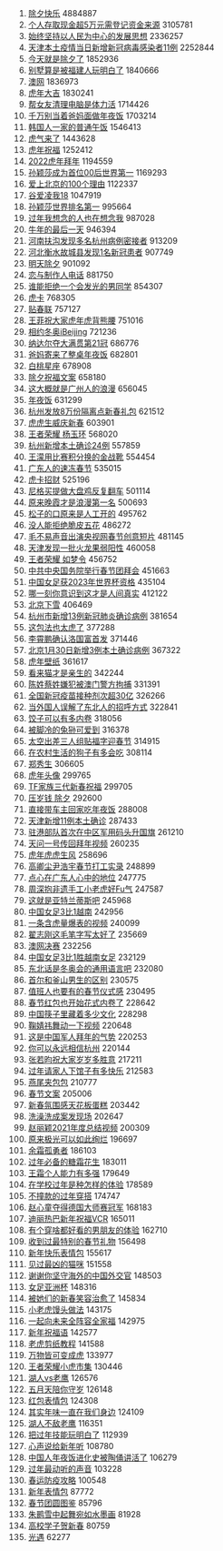 1. [除夕快乐](https://s.weibo.com//weibo?q=%23%E9%99%A4%E5%A4%95%E5%BF%AB%E4%B9%90%23&Refer=top) 4884887
2. [个人存取现金超5万元需登记资金来源](https://s.weibo.com//weibo?q=%23%E4%B8%AA%E4%BA%BA%E5%AD%98%E5%8F%96%E7%8E%B0%E9%87%91%E8%B6%855%E4%B8%87%E5%85%83%E9%9C%80%E7%99%BB%E8%AE%B0%E8%B5%84%E9%87%91%E6%9D%A5%E6%BA%90%23&Refer=top) 3105781
3. [始终坚持以人民为中心的发展思想](https://s.weibo.com//weibo?q=%23%E5%A7%8B%E7%BB%88%E5%9D%9A%E6%8C%81%E4%BB%A5%E4%BA%BA%E6%B0%91%E4%B8%BA%E4%B8%AD%E5%BF%83%E7%9A%84%E5%8F%91%E5%B1%95%E6%80%9D%E6%83%B3%23&Refer=top) 2336257
4. [天津本土疫情当日新增新冠病毒感染者11例](https://s.weibo.com//weibo?q=%23%E5%A4%A9%E6%B4%A5%E6%9C%AC%E5%9C%9F%E7%96%AB%E6%83%85%E5%BD%93%E6%97%A5%E6%96%B0%E5%A2%9E%E6%96%B0%E5%86%A0%E7%97%85%E6%AF%92%E6%84%9F%E6%9F%93%E8%80%8511%E4%BE%8B%23&Refer=top) 2252844
5. [今天就是除夕了](https://s.weibo.com//weibo?q=%23%E4%BB%8A%E5%A4%A9%E5%B0%B1%E6%98%AF%E9%99%A4%E5%A4%95%E4%BA%86%23&Refer=top) 1852936
6. [别墅算是被福建人玩明白了](https://s.weibo.com//weibo?q=%23%E5%88%AB%E5%A2%85%E7%AE%97%E6%98%AF%E8%A2%AB%E7%A6%8F%E5%BB%BA%E4%BA%BA%E7%8E%A9%E6%98%8E%E7%99%BD%E4%BA%86%23&Refer=top) 1840666
7. [澳网](https://s.weibo.com//weibo?q=%E6%BE%B3%E7%BD%91&Refer=top) 1836973
8. [虎年大吉](https://s.weibo.com//weibo?q=%23%E8%99%8E%E5%B9%B4%E5%A4%A7%E5%90%89%23&Refer=top) 1830241
9. [帮女友清理电脑是体力活](https://s.weibo.com//weibo?q=%23%E5%B8%AE%E5%A5%B3%E5%8F%8B%E6%B8%85%E7%90%86%E7%94%B5%E8%84%91%E6%98%AF%E4%BD%93%E5%8A%9B%E6%B4%BB%23&Refer=top) 1714426
10. [千万别当着爸妈面做年夜饭](https://s.weibo.com//weibo?q=%23%E5%8D%83%E4%B8%87%E5%88%AB%E5%BD%93%E7%9D%80%E7%88%B8%E5%A6%88%E9%9D%A2%E5%81%9A%E5%B9%B4%E5%A4%9C%E9%A5%AD%23&Refer=top) 1703214
11. [韩国人一家的普通午饭](https://s.weibo.com//weibo?q=%23%E9%9F%A9%E5%9B%BD%E4%BA%BA%E4%B8%80%E5%AE%B6%E7%9A%84%E6%99%AE%E9%80%9A%E5%8D%88%E9%A5%AD%23&Refer=top) 1546413
12. [虎气来了](https://s.weibo.com//weibo?q=%E8%99%8E%E6%B0%94%E6%9D%A5%E4%BA%86&Refer=top) 1443628
13. [虎年祝福](https://s.weibo.com//weibo?q=%E8%99%8E%E5%B9%B4%E7%A5%9D%E7%A6%8F&Refer=top) 1252412
14. [2022虎年拜年](https://s.weibo.com//weibo?q=2022%E8%99%8E%E5%B9%B4%E6%8B%9C%E5%B9%B4&Refer=top) 1194559
15. [孙颖莎成为首位00后世界第一](https://s.weibo.com//weibo?q=%23%E5%AD%99%E9%A2%96%E8%8E%8E%E6%88%90%E4%B8%BA%E9%A6%96%E4%BD%8D00%E5%90%8E%E4%B8%96%E7%95%8C%E7%AC%AC%E4%B8%80%23&Refer=top) 1169293
16. [爱上北京的100个理由](https://s.weibo.com//weibo?q=%23%E7%88%B1%E4%B8%8A%E5%8C%97%E4%BA%AC%E7%9A%84100%E4%B8%AA%E7%90%86%E7%94%B1%23&Refer=top) 1122337
17. [谷爱凌我18](https://s.weibo.com//weibo?q=%E8%B0%B7%E7%88%B1%E5%87%8C%E6%88%9118&Refer=top) 1047919
18. [孙颖莎世界排名第一](https://s.weibo.com//weibo?q=%23%E5%AD%99%E9%A2%96%E8%8E%8E%E4%B8%96%E7%95%8C%E6%8E%92%E5%90%8D%E7%AC%AC%E4%B8%80%23&Refer=top) 995664
19. [过年我想念的人也在想念我](https://s.weibo.com//weibo?q=%23%E8%BF%87%E5%B9%B4%E6%88%91%E6%83%B3%E5%BF%B5%E7%9A%84%E4%BA%BA%E4%B9%9F%E5%9C%A8%E6%83%B3%E5%BF%B5%E6%88%91%23&Refer=top) 987028
20. [牛年的最后一天](https://s.weibo.com//weibo?q=%23%E7%89%9B%E5%B9%B4%E7%9A%84%E6%9C%80%E5%90%8E%E4%B8%80%E5%A4%A9%23&Refer=top) 946394
21. [河南扶沟发现多名杭州病例密接者](https://s.weibo.com//weibo?q=%23%E6%B2%B3%E5%8D%97%E6%89%B6%E6%B2%9F%E5%8F%91%E7%8E%B0%E5%A4%9A%E5%90%8D%E6%9D%AD%E5%B7%9E%E7%97%85%E4%BE%8B%E5%AF%86%E6%8E%A5%E8%80%85%23&Refer=top) 913209
22. [河北衡水故城县发现1名新冠患者](https://s.weibo.com//weibo?q=%23%E6%B2%B3%E5%8C%97%E8%A1%A1%E6%B0%B4%E6%95%85%E5%9F%8E%E5%8E%BF%E5%8F%91%E7%8E%B01%E5%90%8D%E6%96%B0%E5%86%A0%E6%82%A3%E8%80%85%23&Refer=top) 907749
23. [明天除夕](https://s.weibo.com//weibo?q=%23%E6%98%8E%E5%A4%A9%E9%99%A4%E5%A4%95%23&Refer=top) 901092
24. [恋与制作人电话](https://s.weibo.com//weibo?q=%23%E6%81%8B%E4%B8%8E%E5%88%B6%E4%BD%9C%E4%BA%BA%E7%94%B5%E8%AF%9D%23&Refer=top) 881750
25. [谁能拒绝一个会发光的男同学](https://s.weibo.com//weibo?q=%23%E8%B0%81%E8%83%BD%E6%8B%92%E7%BB%9D%E4%B8%80%E4%B8%AA%E4%BC%9A%E5%8F%91%E5%85%89%E7%9A%84%E7%94%B7%E5%90%8C%E5%AD%A6%23&Refer=top) 854307
26. [虎卡](https://s.weibo.com//weibo?q=%23%E8%99%8E%E5%8D%A1%23&Refer=top) 768305
27. [贴春联](https://s.weibo.com//weibo?q=%E8%B4%B4%E6%98%A5%E8%81%94&Refer=top) 757127
28. [王菲祝大家虎年虎背熊腰](https://s.weibo.com//weibo?q=%23%E7%8E%8B%E8%8F%B2%E7%A5%9D%E5%A4%A7%E5%AE%B6%E8%99%8E%E5%B9%B4%E8%99%8E%E8%83%8C%E7%86%8A%E8%85%B0%23&Refer=top) 751016
29. [相约冬奥iBeijing](https://s.weibo.com//weibo?q=%23%E7%9B%B8%E7%BA%A6%E5%86%AC%E5%A5%A5iBeijing%23&Refer=top) 721236
30. [纳达尔夺大满贯第21冠](https://s.weibo.com//weibo?q=%23%E7%BA%B3%E8%BE%BE%E5%B0%94%E5%A4%BA%E5%A4%A7%E6%BB%A1%E8%B4%AF%E7%AC%AC21%E5%86%A0%23&Refer=top) 686776
31. [爸妈寄来了整桌年夜饭](https://s.weibo.com//weibo?q=%23%E7%88%B8%E5%A6%88%E5%AF%84%E6%9D%A5%E4%BA%86%E6%95%B4%E6%A1%8C%E5%B9%B4%E5%A4%9C%E9%A5%AD%23&Refer=top) 682801
32. [白桃星座](https://s.weibo.com//weibo?q=%23%E7%99%BD%E6%A1%83%E6%98%9F%E5%BA%A7%23&Refer=top) 678908
33. [除夕祝福文案](https://s.weibo.com//weibo?q=%23%E9%99%A4%E5%A4%95%E7%A5%9D%E7%A6%8F%E6%96%87%E6%A1%88%23&Refer=top) 658180
34. [这大概就是广州人的浪漫](https://s.weibo.com//weibo?q=%23%E8%BF%99%E5%A4%A7%E6%A6%82%E5%B0%B1%E6%98%AF%E5%B9%BF%E5%B7%9E%E4%BA%BA%E7%9A%84%E6%B5%AA%E6%BC%AB%23&Refer=top) 656045
35. [年夜饭](https://s.weibo.com//weibo?q=%E5%B9%B4%E5%A4%9C%E9%A5%AD&Refer=top) 631299
36. [杭州发放8万份隔离点新春礼包](https://s.weibo.com//weibo?q=%23%E6%9D%AD%E5%B7%9E%E5%8F%91%E6%94%BE8%E4%B8%87%E4%BB%BD%E9%9A%94%E7%A6%BB%E7%82%B9%E6%96%B0%E6%98%A5%E7%A4%BC%E5%8C%85%23&Refer=top) 621512
37. [虎虎生威庆新春](https://s.weibo.com//weibo?q=%E8%99%8E%E8%99%8E%E7%94%9F%E5%A8%81%E5%BA%86%E6%96%B0%E6%98%A5&Refer=top) 603901
38. [王者荣耀 杨玉环](https://s.weibo.com//weibo?q=%E7%8E%8B%E8%80%85%E8%8D%A3%E8%80%80%20%E6%9D%A8%E7%8E%89%E7%8E%AF&Refer=top) 568020
39. [杭州新增本土确诊24例](https://s.weibo.com//weibo?q=%23%E6%9D%AD%E5%B7%9E%E6%96%B0%E5%A2%9E%E6%9C%AC%E5%9C%9F%E7%A1%AE%E8%AF%8A24%E4%BE%8B%23&Refer=top) 557859
40. [王濛用比赛积分换的金战靴](https://s.weibo.com//weibo?q=%23%E7%8E%8B%E6%BF%9B%E7%94%A8%E6%AF%94%E8%B5%9B%E7%A7%AF%E5%88%86%E6%8D%A2%E7%9A%84%E9%87%91%E6%88%98%E9%9D%B4%23&Refer=top) 554454
41. [广东人的速冻春节](https://s.weibo.com//weibo?q=%E5%B9%BF%E4%B8%9C%E4%BA%BA%E7%9A%84%E9%80%9F%E5%86%BB%E6%98%A5%E8%8A%82&Refer=top) 535015
42. [虎卡招财](https://s.weibo.com//weibo?q=%E8%99%8E%E5%8D%A1%E6%8B%9B%E8%B4%A2&Refer=top) 525196
43. [尼格买提做大盘鸡反复翻车](https://s.weibo.com//weibo?q=%23%E5%B0%BC%E6%A0%BC%E4%B9%B0%E6%8F%90%E5%81%9A%E5%A4%A7%E7%9B%98%E9%B8%A1%E5%8F%8D%E5%A4%8D%E7%BF%BB%E8%BD%A6%23&Refer=top) 501114
44. [原来晚霞才是浪漫第一名](https://s.weibo.com//weibo?q=%23%E5%8E%9F%E6%9D%A5%E6%99%9A%E9%9C%9E%E6%89%8D%E6%98%AF%E6%B5%AA%E6%BC%AB%E7%AC%AC%E4%B8%80%E5%90%8D%23&Refer=top) 500693
45. [松子的口原来是人工开的](https://s.weibo.com//weibo?q=%23%E6%9D%BE%E5%AD%90%E7%9A%84%E5%8F%A3%E5%8E%9F%E6%9D%A5%E6%98%AF%E4%BA%BA%E5%B7%A5%E5%BC%80%E7%9A%84%23&Refer=top) 495762
46. [没人能拒绝脆皮五花](https://s.weibo.com//weibo?q=%23%E6%B2%A1%E4%BA%BA%E8%83%BD%E6%8B%92%E7%BB%9D%E8%84%86%E7%9A%AE%E4%BA%94%E8%8A%B1%23&Refer=top) 486272
47. [毛不易声音出演央视网春节创意短片](https://s.weibo.com//weibo?q=%23%E6%AF%9B%E4%B8%8D%E6%98%93%E5%A3%B0%E9%9F%B3%E5%87%BA%E6%BC%94%E5%A4%AE%E8%A7%86%E7%BD%91%E6%98%A5%E8%8A%82%E5%88%9B%E6%84%8F%E7%9F%AD%E7%89%87%23&Refer=top) 481145
48. [天津发现一批火龙果弱阳性](https://s.weibo.com//weibo?q=%23%E5%A4%A9%E6%B4%A5%E5%8F%91%E7%8E%B0%E4%B8%80%E6%89%B9%E7%81%AB%E9%BE%99%E6%9E%9C%E5%BC%B1%E9%98%B3%E6%80%A7%23&Refer=top) 460058
49. [王者荣耀 如梦令](https://s.weibo.com//weibo?q=%E7%8E%8B%E8%80%85%E8%8D%A3%E8%80%80%20%E5%A6%82%E6%A2%A6%E4%BB%A4&Refer=top) 456752
50. [中共中央国务院举行春节团拜会](https://s.weibo.com//weibo?q=%23%E4%B8%AD%E5%85%B1%E4%B8%AD%E5%A4%AE%E5%9B%BD%E5%8A%A1%E9%99%A2%E4%B8%BE%E8%A1%8C%E6%98%A5%E8%8A%82%E5%9B%A2%E6%8B%9C%E4%BC%9A%23&Refer=top) 451663
51. [中国女足获2023年世界杯资格](https://s.weibo.com//weibo?q=%23%E4%B8%AD%E5%9B%BD%E5%A5%B3%E8%B6%B3%E8%8E%B72023%E5%B9%B4%E4%B8%96%E7%95%8C%E6%9D%AF%E8%B5%84%E6%A0%BC%23&Refer=top) 435104
52. [哪一刻你意识到这才是人间真实](https://s.weibo.com//weibo?q=%23%E5%93%AA%E4%B8%80%E5%88%BB%E4%BD%A0%E6%84%8F%E8%AF%86%E5%88%B0%E8%BF%99%E6%89%8D%E6%98%AF%E4%BA%BA%E9%97%B4%E7%9C%9F%E5%AE%9E%23&Refer=top) 412122
53. [北京下雪](https://s.weibo.com//weibo?q=%E5%8C%97%E4%BA%AC%E4%B8%8B%E9%9B%AA&Refer=top) 406469
54. [杭州市新增13例新冠肺炎确诊病例](https://s.weibo.com//weibo?q=%E6%9D%AD%E5%B7%9E%E5%B8%82%E6%96%B0%E5%A2%9E13%E4%BE%8B%E6%96%B0%E5%86%A0%E8%82%BA%E7%82%8E%E7%A1%AE%E8%AF%8A%E7%97%85%E4%BE%8B&Refer=top) 381654
55. [这包法也太虎了](https://s.weibo.com//weibo?q=%23%E8%BF%99%E5%8C%85%E6%B3%95%E4%B9%9F%E5%A4%AA%E8%99%8E%E4%BA%86%23&Refer=top) 377288
56. [李霄鹏确认洛国富首发](https://s.weibo.com//weibo?q=%23%E6%9D%8E%E9%9C%84%E9%B9%8F%E7%A1%AE%E8%AE%A4%E6%B4%9B%E5%9B%BD%E5%AF%8C%E9%A6%96%E5%8F%91%23&Refer=top) 371446
57. [北京1月30日新增3例本土确诊病例](https://s.weibo.com//weibo?q=%23%E5%8C%97%E4%BA%AC1%E6%9C%8830%E6%97%A5%E6%96%B0%E5%A2%9E3%E4%BE%8B%E6%9C%AC%E5%9C%9F%E7%A1%AE%E8%AF%8A%E7%97%85%E4%BE%8B%23&Refer=top) 367322
58. [虎年壁纸](https://s.weibo.com//weibo?q=%23%E8%99%8E%E5%B9%B4%E5%A3%81%E7%BA%B8%23&Refer=top) 361617
59. [看来猫才是亲生的](https://s.weibo.com//weibo?q=%23%E7%9C%8B%E6%9D%A5%E7%8C%AB%E6%89%8D%E6%98%AF%E4%BA%B2%E7%94%9F%E7%9A%84%23&Refer=top) 342244
60. [陈姓蔡姓嫌犯被澳门警方拘捕](https://s.weibo.com//weibo?q=%23%E9%99%88%E5%A7%93%E8%94%A1%E5%A7%93%E5%AB%8C%E7%8A%AF%E8%A2%AB%E6%BE%B3%E9%97%A8%E8%AD%A6%E6%96%B9%E6%8B%98%E6%8D%95%23&Refer=top) 331391
61. [全国新冠疫苗接种剂次超30亿](https://s.weibo.com//weibo?q=%23%E5%85%A8%E5%9B%BD%E6%96%B0%E5%86%A0%E7%96%AB%E8%8B%97%E6%8E%A5%E7%A7%8D%E5%89%82%E6%AC%A1%E8%B6%8530%E4%BA%BF%23&Refer=top) 326266
62. [当外国人误解了东北人的招呼方式](https://s.weibo.com//weibo?q=%E5%BD%93%E5%A4%96%E5%9B%BD%E4%BA%BA%E8%AF%AF%E8%A7%A3%E4%BA%86%E4%B8%9C%E5%8C%97%E4%BA%BA%E7%9A%84%E6%8B%9B%E5%91%BC%E6%96%B9%E5%BC%8F&Refer=top) 322841
63. [饺子可以有多内卷](https://s.weibo.com//weibo?q=%23%E9%A5%BA%E5%AD%90%E5%8F%AF%E4%BB%A5%E6%9C%89%E5%A4%9A%E5%86%85%E5%8D%B7%23&Refer=top) 318056
64. [被脚冷的兔狲可爱到](https://s.weibo.com//weibo?q=%23%E8%A2%AB%E8%84%9A%E5%86%B7%E7%9A%84%E5%85%94%E7%8B%B2%E5%8F%AF%E7%88%B1%E5%88%B0%23&Refer=top) 316378
65. [太空出差三人组贴福字迎春节](https://s.weibo.com//weibo?q=%23%E5%A4%AA%E7%A9%BA%E5%87%BA%E5%B7%AE%E4%B8%89%E4%BA%BA%E7%BB%84%E8%B4%B4%E7%A6%8F%E5%AD%97%E8%BF%8E%E6%98%A5%E8%8A%82%23&Refer=top) 314915
66. [在农村生活的狗子有多会吃](https://s.weibo.com//weibo?q=%23%E5%9C%A8%E5%86%9C%E6%9D%91%E7%94%9F%E6%B4%BB%E7%9A%84%E7%8B%97%E5%AD%90%E6%9C%89%E5%A4%9A%E4%BC%9A%E5%90%83%23&Refer=top) 308114
67. [郑秀生](https://s.weibo.com//weibo?q=%E9%83%91%E7%A7%80%E7%94%9F&Refer=top) 306605
68. [虎年头像](https://s.weibo.com//weibo?q=%23%E8%99%8E%E5%B9%B4%E5%A4%B4%E5%83%8F%23&Refer=top) 299765
69. [TF家族三代新春祝福](https://s.weibo.com//weibo?q=%23TF%E5%AE%B6%E6%97%8F%E4%B8%89%E4%BB%A3%E6%96%B0%E6%98%A5%E7%A5%9D%E7%A6%8F%23&Refer=top) 299705
70. [压岁钱 除夕](https://s.weibo.com//weibo?q=%E5%8E%8B%E5%B2%81%E9%92%B1%20%E9%99%A4%E5%A4%95&Refer=top) 292600
71. [直接带车主回家吃年夜饭](https://s.weibo.com//weibo?q=%23%E7%9B%B4%E6%8E%A5%E5%B8%A6%E8%BD%A6%E4%B8%BB%E5%9B%9E%E5%AE%B6%E5%90%83%E5%B9%B4%E5%A4%9C%E9%A5%AD%23&Refer=top) 288008
72. [天津新增11例本土确诊](https://s.weibo.com//weibo?q=%23%E5%A4%A9%E6%B4%A5%E6%96%B0%E5%A2%9E11%E4%BE%8B%E6%9C%AC%E5%9C%9F%E7%A1%AE%E8%AF%8A%23&Refer=top) 287433
73. [驻港部队首次在中区军用码头升国旗](https://s.weibo.com//weibo?q=%23%E9%A9%BB%E6%B8%AF%E9%83%A8%E9%98%9F%E9%A6%96%E6%AC%A1%E5%9C%A8%E4%B8%AD%E5%8C%BA%E5%86%9B%E7%94%A8%E7%A0%81%E5%A4%B4%E5%8D%87%E5%9B%BD%E6%97%97%23&Refer=top) 261210
74. [天问一号传回拜年视频](https://s.weibo.com//weibo?q=%23%E5%A4%A9%E9%97%AE%E4%B8%80%E5%8F%B7%E4%BC%A0%E5%9B%9E%E6%8B%9C%E5%B9%B4%E8%A7%86%E9%A2%91%23&Refer=top) 260235
75. [虎年虎虎生风](https://s.weibo.com//weibo?q=%E8%99%8E%E5%B9%B4%E8%99%8E%E8%99%8E%E7%94%9F%E9%A3%8E&Refer=top) 258696
76. [高卿尘尹浩宇春节打工实录](https://s.weibo.com//weibo?q=%23%E9%AB%98%E5%8D%BF%E5%B0%98%E5%B0%B9%E6%B5%A9%E5%AE%87%E6%98%A5%E8%8A%82%E6%89%93%E5%B7%A5%E5%AE%9E%E5%BD%95%23&Refer=top) 248899
77. [点心在广东人心中的地位](https://s.weibo.com//weibo?q=%23%E7%82%B9%E5%BF%83%E5%9C%A8%E5%B9%BF%E4%B8%9C%E4%BA%BA%E5%BF%83%E4%B8%AD%E7%9A%84%E5%9C%B0%E4%BD%8D%23&Refer=top) 247775
78. [周深抱非遗手工小老虎好Fu气](https://s.weibo.com//weibo?q=%23%E5%91%A8%E6%B7%B1%E6%8A%B1%E9%9D%9E%E9%81%97%E6%89%8B%E5%B7%A5%E5%B0%8F%E8%80%81%E8%99%8E%E5%A5%BDFu%E6%B0%94%23&Refer=top) 247587
79. [这就是亚特兰蒂斯吧](https://s.weibo.com//weibo?q=%23%E8%BF%99%E5%B0%B1%E6%98%AF%E4%BA%9A%E7%89%B9%E5%85%B0%E8%92%82%E6%96%AF%E5%90%A7%23&Refer=top) 245968
80. [中国女足3比1越南](https://s.weibo.com//weibo?q=%23%E4%B8%AD%E5%9B%BD%E5%A5%B3%E8%B6%B33%E6%AF%941%E8%B6%8A%E5%8D%97%23&Refer=top) 242956
81. [一条含虎量爆表的视频](https://s.weibo.com//weibo?q=%23%E4%B8%80%E6%9D%A1%E5%90%AB%E8%99%8E%E9%87%8F%E7%88%86%E8%A1%A8%E7%9A%84%E8%A7%86%E9%A2%91%23&Refer=top) 240099
82. [翟志刚这毛笔字写太好了](https://s.weibo.com//weibo?q=%23%E7%BF%9F%E5%BF%97%E5%88%9A%E8%BF%99%E6%AF%9B%E7%AC%94%E5%AD%97%E5%86%99%E5%A4%AA%E5%A5%BD%E4%BA%86%23&Refer=top) 235669
83. [澳网决赛](https://s.weibo.com//weibo?q=%23%E6%BE%B3%E7%BD%91%E5%86%B3%E8%B5%9B%23&Refer=top) 232256
84. [中国女足3比1胜越南女足](https://s.weibo.com//weibo?q=%23%E4%B8%AD%E5%9B%BD%E5%A5%B3%E8%B6%B33%E6%AF%941%E8%83%9C%E8%B6%8A%E5%8D%97%E5%A5%B3%E8%B6%B3%23&Refer=top) 232129
85. [东北话是冬奥会的通用语言吧](https://s.weibo.com//weibo?q=%23%E4%B8%9C%E5%8C%97%E8%AF%9D%E6%98%AF%E5%86%AC%E5%A5%A5%E4%BC%9A%E7%9A%84%E9%80%9A%E7%94%A8%E8%AF%AD%E8%A8%80%E5%90%A7%23&Refer=top) 232080
86. [首尔和釜山男生的区别](https://s.weibo.com//weibo?q=%23%E9%A6%96%E5%B0%94%E5%92%8C%E9%87%9C%E5%B1%B1%E7%94%B7%E7%94%9F%E7%9A%84%E5%8C%BA%E5%88%AB%23&Refer=top) 230575
87. [值班人也要有的春节仪式感](https://s.weibo.com//weibo?q=%23%E5%80%BC%E7%8F%AD%E4%BA%BA%E4%B9%9F%E8%A6%81%E6%9C%89%E7%9A%84%E6%98%A5%E8%8A%82%E4%BB%AA%E5%BC%8F%E6%84%9F%23&Refer=top) 230495
88. [春节红包也开始花式内卷了](https://s.weibo.com//weibo?q=%23%E6%98%A5%E8%8A%82%E7%BA%A2%E5%8C%85%E4%B9%9F%E5%BC%80%E5%A7%8B%E8%8A%B1%E5%BC%8F%E5%86%85%E5%8D%B7%E4%BA%86%23&Refer=top) 228642
89. [中国筷子里藏着多少文化](https://s.weibo.com//weibo?q=%23%E4%B8%AD%E5%9B%BD%E7%AD%B7%E5%AD%90%E9%87%8C%E8%97%8F%E7%9D%80%E5%A4%9A%E5%B0%91%E6%96%87%E5%8C%96%23&Refer=top) 228298
90. [鞠婧祎舞动一下视频](https://s.weibo.com//weibo?q=%23%E9%9E%A0%E5%A9%A7%E7%A5%8E%E8%88%9E%E5%8A%A8%E4%B8%80%E4%B8%8B%E8%A7%86%E9%A2%91%23&Refer=top) 220648
91. [这是中国军人拜年的气势](https://s.weibo.com//weibo?q=%23%E8%BF%99%E6%98%AF%E4%B8%AD%E5%9B%BD%E5%86%9B%E4%BA%BA%E6%8B%9C%E5%B9%B4%E7%9A%84%E6%B0%94%E5%8A%BF%23&Refer=top) 220253
92. [你可以永远相信杭州](https://s.weibo.com//weibo?q=%23%E4%BD%A0%E5%8F%AF%E4%BB%A5%E6%B0%B8%E8%BF%9C%E7%9B%B8%E4%BF%A1%E6%9D%AD%E5%B7%9E%23&Refer=top) 220144
93. [张若昀祝大家岁岁多胜意](https://s.weibo.com//weibo?q=%23%E5%BC%A0%E8%8B%A5%E6%98%80%E7%A5%9D%E5%A4%A7%E5%AE%B6%E5%B2%81%E5%B2%81%E5%A4%9A%E8%83%9C%E6%84%8F%23&Refer=top) 217211
94. [过年请家人下馆子有多快乐](https://s.weibo.com//weibo?q=%23%E8%BF%87%E5%B9%B4%E8%AF%B7%E5%AE%B6%E4%BA%BA%E4%B8%8B%E9%A6%86%E5%AD%90%E6%9C%89%E5%A4%9A%E5%BF%AB%E4%B9%90%23&Refer=top) 212583
95. [燕尾夹包包](https://s.weibo.com//weibo?q=%23%E7%87%95%E5%B0%BE%E5%A4%B9%E5%8C%85%E5%8C%85%23&Refer=top) 210777
96. [春节文案](https://s.weibo.com//weibo?q=%E6%98%A5%E8%8A%82%E6%96%87%E6%A1%88&Refer=top) 205006
97. [新春氛围感天花板蛋糕](https://s.weibo.com//weibo?q=%23%E6%96%B0%E6%98%A5%E6%B0%9B%E5%9B%B4%E6%84%9F%E5%A4%A9%E8%8A%B1%E6%9D%BF%E8%9B%8B%E7%B3%95%23&Refer=top) 203442
98. [洗澡洗成案发现场](https://s.weibo.com//weibo?q=%23%E6%B4%97%E6%BE%A1%E6%B4%97%E6%88%90%E6%A1%88%E5%8F%91%E7%8E%B0%E5%9C%BA%23&Refer=top) 202647
99. [赵丽颖2021年度总结视频](https://s.weibo.com//weibo?q=%23%E8%B5%B5%E4%B8%BD%E9%A2%962021%E5%B9%B4%E5%BA%A6%E6%80%BB%E7%BB%93%E8%A7%86%E9%A2%91%23&Refer=top) 200309
100. [原来极光可以如此绚烂](https://s.weibo.com//weibo?q=%23%E5%8E%9F%E6%9D%A5%E6%9E%81%E5%85%89%E5%8F%AF%E4%BB%A5%E5%A6%82%E6%AD%A4%E7%BB%9A%E7%83%82%23&Refer=top) 196697
101. [余霜孤勇者](https://s.weibo.com//weibo?q=%E4%BD%99%E9%9C%9C%E5%AD%A4%E5%8B%87%E8%80%85&Refer=top) 186103
102. [过年必备的糖霜花生](https://s.weibo.com//weibo?q=%23%E8%BF%87%E5%B9%B4%E5%BF%85%E5%A4%87%E7%9A%84%E7%B3%96%E9%9C%9C%E8%8A%B1%E7%94%9F%23&Refer=top) 183011
103. [王霜个人能力有多强](https://s.weibo.com//weibo?q=%23%E7%8E%8B%E9%9C%9C%E4%B8%AA%E4%BA%BA%E8%83%BD%E5%8A%9B%E6%9C%89%E5%A4%9A%E5%BC%BA%23&Refer=top) 179649
104. [在学校过年是种怎样的体验](https://s.weibo.com//weibo?q=%23%E5%9C%A8%E5%AD%A6%E6%A0%A1%E8%BF%87%E5%B9%B4%E6%98%AF%E7%A7%8D%E6%80%8E%E6%A0%B7%E7%9A%84%E4%BD%93%E9%AA%8C%23&Refer=top) 178589
105. [不撞款的过年穿搭](https://s.weibo.com//weibo?q=%23%E4%B8%8D%E6%92%9E%E6%AC%BE%E7%9A%84%E8%BF%87%E5%B9%B4%E7%A9%BF%E6%90%AD%23&Refer=top) 174747
106. [赵心童夺得德国大师赛冠军](https://s.weibo.com//weibo?q=%23%E8%B5%B5%E5%BF%83%E7%AB%A5%E5%A4%BA%E5%BE%97%E5%BE%B7%E5%9B%BD%E5%A4%A7%E5%B8%88%E8%B5%9B%E5%86%A0%E5%86%9B%23&Refer=top) 168183
107. [迪丽热巴新年祝福VCR](https://s.weibo.com//weibo?q=%23%E8%BF%AA%E4%B8%BD%E7%83%AD%E5%B7%B4%E6%96%B0%E5%B9%B4%E7%A5%9D%E7%A6%8FVCR%23&Refer=top) 165011
108. [有个穿啥都好看的男朋友的体验](https://s.weibo.com//weibo?q=%23%E6%9C%89%E4%B8%AA%E7%A9%BF%E5%95%A5%E9%83%BD%E5%A5%BD%E7%9C%8B%E7%9A%84%E7%94%B7%E6%9C%8B%E5%8F%8B%E7%9A%84%E4%BD%93%E9%AA%8C%23&Refer=top) 162710
109. [收到过最特别的春节礼物](https://s.weibo.com//weibo?q=%23%E6%94%B6%E5%88%B0%E8%BF%87%E6%9C%80%E7%89%B9%E5%88%AB%E7%9A%84%E6%98%A5%E8%8A%82%E7%A4%BC%E7%89%A9%23&Refer=top) 156498
110. [新年快乐表情包](https://s.weibo.com//weibo?q=%E6%96%B0%E5%B9%B4%E5%BF%AB%E4%B9%90%E8%A1%A8%E6%83%85%E5%8C%85&Refer=top) 155617
111. [见过最凶的猫咪](https://s.weibo.com//weibo?q=%23%E8%A7%81%E8%BF%87%E6%9C%80%E5%87%B6%E7%9A%84%E7%8C%AB%E5%92%AA%23&Refer=top) 151558
112. [谢谢你坚守海外的中国外交官](https://s.weibo.com//weibo?q=%23%E8%B0%A2%E8%B0%A2%E4%BD%A0%E5%9D%9A%E5%AE%88%E6%B5%B7%E5%A4%96%E7%9A%84%E4%B8%AD%E5%9B%BD%E5%A4%96%E4%BA%A4%E5%AE%98%23&Refer=top) 148503
113. [女足亚洲杯](https://s.weibo.com//weibo?q=%E5%A5%B3%E8%B6%B3%E4%BA%9A%E6%B4%B2%E6%9D%AF&Refer=top) 148316
114. [被她们的新春笑容治愈了](https://s.weibo.com//weibo?q=%23%E8%A2%AB%E5%A5%B9%E4%BB%AC%E7%9A%84%E6%96%B0%E6%98%A5%E7%AC%91%E5%AE%B9%E6%B2%BB%E6%84%88%E4%BA%86%23&Refer=top) 145834
115. [小老虎馒头做法](https://s.weibo.com//weibo?q=%23%E5%B0%8F%E8%80%81%E8%99%8E%E9%A6%92%E5%A4%B4%E5%81%9A%E6%B3%95%23&Refer=top) 143175
116. [一起向未来全阵容全家福](https://s.weibo.com//weibo?q=%23%E4%B8%80%E8%B5%B7%E5%90%91%E6%9C%AA%E6%9D%A5%E5%85%A8%E9%98%B5%E5%AE%B9%E5%85%A8%E5%AE%B6%E7%A6%8F%23&Refer=top) 142975
117. [新年祝福语](https://s.weibo.com//weibo?q=%E6%96%B0%E5%B9%B4%E7%A5%9D%E7%A6%8F%E8%AF%AD&Refer=top) 142577
118. [老虎剪纸教程](https://s.weibo.com//weibo?q=%E8%80%81%E8%99%8E%E5%89%AA%E7%BA%B8%E6%95%99%E7%A8%8B&Refer=top) 141588
119. [万物皆可变成虎](https://s.weibo.com//weibo?q=%23%E4%B8%87%E7%89%A9%E7%9A%86%E5%8F%AF%E5%8F%98%E6%88%90%E8%99%8E%23&Refer=top) 133977
120. [王者荣耀小虎市集](https://s.weibo.com//weibo?q=%23%E7%8E%8B%E8%80%85%E8%8D%A3%E8%80%80%E5%B0%8F%E8%99%8E%E5%B8%82%E9%9B%86%23&Refer=top) 130446
121. [湖人vs老鹰](https://s.weibo.com//weibo?q=%23%E6%B9%96%E4%BA%BAvs%E8%80%81%E9%B9%B0%23&Refer=top) 126576
122. [五月天陪你守岁](https://s.weibo.com//weibo?q=%23%E4%BA%94%E6%9C%88%E5%A4%A9%E9%99%AA%E4%BD%A0%E5%AE%88%E5%B2%81%23&Refer=top) 126148
123. [红包表情包](https://s.weibo.com//weibo?q=%E7%BA%A2%E5%8C%85%E8%A1%A8%E6%83%85%E5%8C%85&Refer=top) 124308
124. [其实年味一直在我们身边](https://s.weibo.com//weibo?q=%23%E5%85%B6%E5%AE%9E%E5%B9%B4%E5%91%B3%E4%B8%80%E7%9B%B4%E5%9C%A8%E6%88%91%E4%BB%AC%E8%BA%AB%E8%BE%B9%23&Refer=top) 124109
125. [湖人不敌老鹰](https://s.weibo.com//weibo?q=%23%E6%B9%96%E4%BA%BA%E4%B8%8D%E6%95%8C%E8%80%81%E9%B9%B0%23&Refer=top) 116351
126. [把过年技能玩明白了](https://s.weibo.com//weibo?q=%23%E6%8A%8A%E8%BF%87%E5%B9%B4%E6%8A%80%E8%83%BD%E7%8E%A9%E6%98%8E%E7%99%BD%E4%BA%86%23&Refer=top) 112939
127. [心声说给新年听](https://s.weibo.com//weibo?q=%23%E5%BF%83%E5%A3%B0%E8%AF%B4%E7%BB%99%E6%96%B0%E5%B9%B4%E5%90%AC%23&Refer=top) 108780
128. [中国人年夜饭进化史被陶俑讲活了](https://s.weibo.com//weibo?q=%23%E4%B8%AD%E5%9B%BD%E4%BA%BA%E5%B9%B4%E5%A4%9C%E9%A5%AD%E8%BF%9B%E5%8C%96%E5%8F%B2%E8%A2%AB%E9%99%B6%E4%BF%91%E8%AE%B2%E6%B4%BB%E4%BA%86%23&Refer=top) 106279
129. [过年最动听的声音](https://s.weibo.com//weibo?q=%23%E8%BF%87%E5%B9%B4%E6%9C%80%E5%8A%A8%E5%90%AC%E7%9A%84%E5%A3%B0%E9%9F%B3%23&Refer=top) 103228
130. [春运防疫攻略](https://s.weibo.com//weibo?q=%E6%98%A5%E8%BF%90%E9%98%B2%E7%96%AB%E6%94%BB%E7%95%A5&Refer=top) 100548
131. [新年表情包](https://s.weibo.com//weibo?q=%E6%96%B0%E5%B9%B4%E8%A1%A8%E6%83%85%E5%8C%85&Refer=top) 87772
132. [春节团圆图鉴](https://s.weibo.com//weibo?q=%23%E6%98%A5%E8%8A%82%E5%9B%A2%E5%9C%86%E5%9B%BE%E9%89%B4%23&Refer=top) 85796
133. [朱鹮雪中起舞宛如水墨画](https://s.weibo.com//weibo?q=%23%E6%9C%B1%E9%B9%AE%E9%9B%AA%E4%B8%AD%E8%B5%B7%E8%88%9E%E5%AE%9B%E5%A6%82%E6%B0%B4%E5%A2%A8%E7%94%BB%23&Refer=top) 81928
134. [高校学子贺新春](https://s.weibo.com//weibo?q=%23%E9%AB%98%E6%A0%A1%E5%AD%A6%E5%AD%90%E8%B4%BA%E6%96%B0%E6%98%A5%23&Refer=top) 80759
135. [光遇](https://s.weibo.com//weibo?q=%23%E5%85%89%E9%81%87%23&Refer=top) 62277
